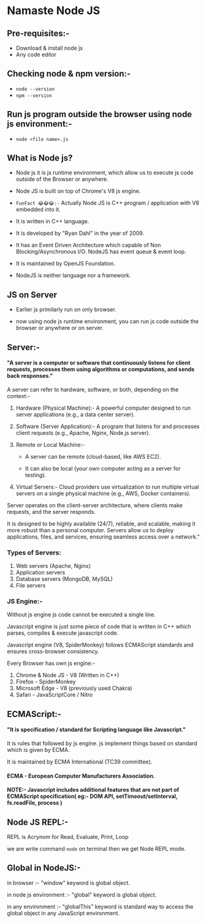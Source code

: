 # Namaste Node JS

## Pre-requisites:-
- Download & install node js
- Any code editor

## Checking node & npm version:-
- ```node --version ```
- ```npm --version```

## Run js program outside the browser using node js environment:-
- ```node <file name>.js ```

## What is Node js?
- Node js it is js runtime environment, which allow us to execute js code outside of the Browser or anywhere. 

- Node JS is built on top of Chrome's V8 js engine.

- ```FunFact 😂😂😂:-``` Actually Node JS is C++ program / application with V8 embedded into it.

- It is written in C++ language.

- It is developed by "Ryan Dahl" in the year of 2009.

- It has an Event Driven Architecture which capable of Non Blocking/Asynchronous I/O. NodeJS has event queue & event loop.

- It is maintained by OpenJS Foundation.

- NodeJS is neither language nor a framework.


## JS on Server
- Earlier js primilarly run on only browser.

- now using node js runtime environment, you can run js code outside the browser or anywhere or on server.


## Server:-
#### "A server is a computer or software that continuously listens for client requests, processes them using algorithms or computations, and sends back responses."

A server can refer to hardware, software, or both, depending on the context:-

1. Hardware (Physical Machine):- A powerful computer designed to run server applications (e.g., a data center server).

1. Software (Server Application):- A program that listens for and processes client requests (e.g., Apache, Nginx, Node.js server).

1. Remote or Local Machine:-
    - A server can be remote (cloud-based, like AWS EC2).
   
    - It can also be local (your own computer acting as a server for testing).

1. Virtual Servers:- Cloud providers use virtualization to run multiple virtual servers on a single physical machine (e.g., AWS, Docker containers).


Server operates on the client-server architecture, where clients make requests, and the server responds.

It is designed to be highly available (24/7), reliable, and scalable, making it more robust than a personal computer. Servers allow us to deploy applications, files, and services, ensuring seamless access over a network."


### Types of Servers: 
1. Web servers (Apache, Nginx)
1. Application servers
1. Database servers (MongoDB, MySQL)
1. File servers 



### JS Engine:-
Without js engine js code cannot be executed a single line. 

Javascript engine is just some piece of code that is written in C++ which parses, compiles & execute javascript code.

Javascript engine (V8, SpiderMonkey) follows ECMAScript standards and ensures cross-browser consistency.

Every Browser has own js engine:-
1. Chrome & Node JS - V8 (Written in C++)
1. Firefox - SpiderMonkey
1. Microsoft Edge - V8 (previously used Chakra)
1. Safari - JavaScriptCore / Nitro



## ECMAScript:-
#### "It is specification / standard for Scripting  language like Javascript."

It is rules that followed by js engine. js implement things based on standard which is given by ECMA.

It is maintained by ECMA International (TC39 committee).

#### ECMA - European Computer Manufacturers Association.

#### NOTE:- Javascript includes additional features that are not part of ECMAScript specification( eg:- DOM API, setTimeout/setInterval, fs.readFile, process )


## Node JS REPL:-
REPL is Acrynom for Read, Evaluate, Print, Loop

we are write command ```node``` on terminal then we get Node REPL mode.

## Global in NodeJS:-
in browser :- "window" keyword is global object.

in node js environment :- "global" keyword is global object.

in any environment :- "globalThis" keyword is standard way to access the global object in any JavaScript environment.


